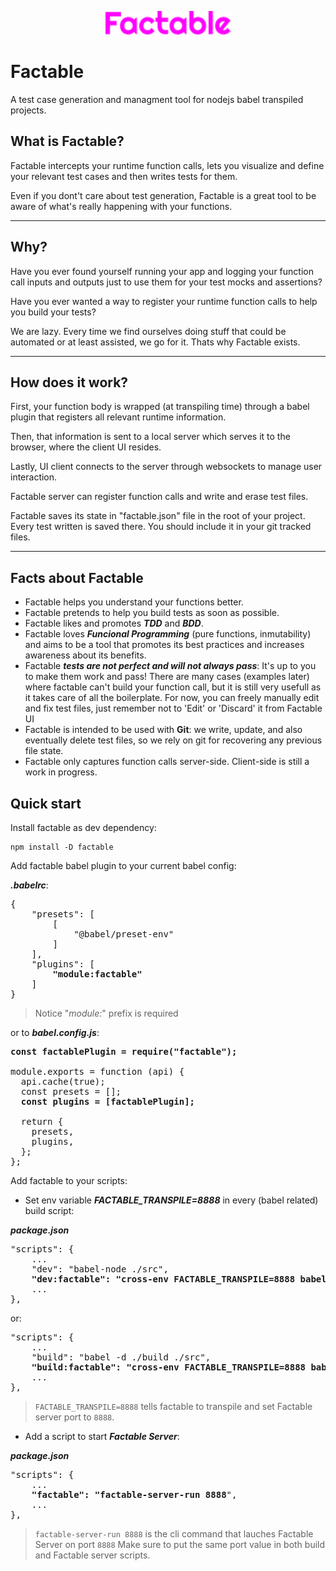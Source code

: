<p align="center"><img src="misc/logo.svg" alt="Factable Logo" width="200"/></p>

# Factable

A test case generation and managment tool for nodejs babel transpiled projects.

## What is Factable?

Factable intercepts your runtime function calls, lets you visualize and define your relevant test cases and then writes tests for them.

Even if you dont't care about test generation, Factable is a great tool to be aware of what's really happening with your functions.

---

## Why?

Have you ever found yourself running your app and logging your function call inputs and outputs just to use them for your test mocks and assertions?

Have you ever wanted a way to register your runtime function calls to help you build your tests?

We are lazy. Every time we find ourselves doing stuff that could be automated or at least assisted, we go for it. Thats why Factable exists.

---

## How does it work?

First, your function body is wrapped (at transpiling time) through a babel plugin that registers all relevant runtime information.

Then, that information is sent to a local server which serves it to the browser, where the client UI resides.

Lastly, UI client connects to the server through websockets to manage user interaction.

Factable server can register function calls and write and erase test files.

Factable saves its state in "factable.json" file in the root of your project. Every test written is saved there. You should include it in your git tracked files.

---

## Facts about Factable

- Factable helps you understand your functions better.
- Factable pretends to help you build tests as soon as possible.
- Factable likes and promotes **_TDD_** and **_BDD_**.
- Factable loves **_Funcional Programming_** (pure functions, inmutability) and aims to be a tool that promotes its best practices and increases awareness about its benefits.
- Factable **_tests are not perfect and will not always pass_**: It's up to you to make them work and pass! There are many cases (examples later) where factable can't build your function call, but it is still very usefull as it takes care of all the boilerplate. For now, you can freely manually edit and fix test files, just remember not to 'Edit' or 'Discard' it from Factable UI
- Factable is intended to be used with **Git**: we write, update, and also eventually delete test files, so we rely on git for recovering any previous file state.
- Factable only captures function calls server-side. Client-side is still a work in progress.

## Quick start

Install factable as dev dependency:

```
npm install -D factable
```

Add factable babel plugin to your current babel config:

**_.babelrc_**:

<pre lang="json">
{
    "presets": [
        [
            "@babel/preset-env"
        ]
    ],
    "plugins": [
        <b>"module:factable"</b>
    ]
}
</pre>

> Notice "_module:_" prefix is required

or to **_babel.config.js_**:

<pre lang="json">
<b>const factablePlugin = require("factable");</b>

module.exports = function (api) {
  api.cache(true);
  const presets = [];
  <b>const plugins = [factablePlugin];</b>

  return {
    presets,
    plugins,
  };
};
</pre>

Add factable to your scripts:

- Set env variable **_FACTABLE_TRANSPILE=8888_** in every (babel related) build script:

**_package.json_**

<pre lang="...">
"scripts": {
    ...
    "dev": "babel-node ./src",
    <b>"dev:factable": "cross-env FACTABLE_TRANSPILE=8888 babel-node ./src",</b> // new
    ...
},
</pre>

or:

<pre lang="...">
"scripts": {
    ...
    "build": "babel -d ./build ./src",
    <b>"build:factable": "cross-env FACTABLE_TRANSPILE=8888 babel -d ./build ./src",</b> // new
    ...
},
</pre>

> `FACTABLE_TRANSPILE=8888` tells factable to transpile and set Factable server port to `8888`.

- Add a script to start **_Factable Server_**:

**_package.json_**

<pre lang="...">
"scripts": {
    ...
    <b>"factable": "factable-server-run 8888</b>",
    ...
},
</pre>

> `factable-server-run 8888` is the cli command that lauches Factable Server on port `8888`
> Make sure to put the same port value in both build and Factable server scripts.
